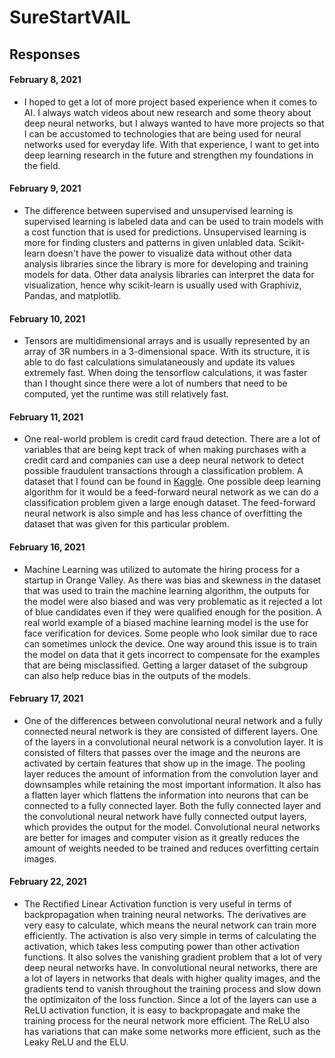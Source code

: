 # SureStartVAIL

## Responses
#### February 8, 2021

- I hoped to get a lot of more project based experience when it comes to AI. I always watch videos about new research and some theory about deep neural networks, but I always wanted to have more projects so that I can be accustomed to technologies that are being used for neural networks used for everyday life. With that experience, I want to get into deep learning research in the future and strengthen my foundations in the field.


#### February 9, 2021

- The difference between supervised and unsupervised learning is supervised learning is labeled data and can be used to train models with a cost function that is used for predictions. Unsupervised learning is more for finding clusters and patterns in given unlabled data. Scikit-learn doesn't have the power to visualize data without other data analysis libraries since the library is more for developing and training models for data. Other data analysis libraries can interpret the data for visualization, hence why scikit-learn is usually used with Graphiviz, Pandas, and matplotlib.


#### February 10, 2021

- Tensors are multidimensional arrays and is usually represented by an array of 3R numbers in a 3-dimensional space. With its structure, it is able to do fast calculations simulataneously and update its values extremely fast. When doing the tensorflow calculations, it was faster than I thought since there were a lot of numbers that need to be computed, yet the runtime was still relatively fast.


#### February 11, 2021

- One real-world problem is credit card fraud detection. There are a lot of variables that are being kept track of when making purchases with a credit card and companies can use a deep neural network to detect possible fraudulent transactions through a classification problem. A dataset that I found can be found in [Kaggle](https://www.kaggle.com/mlg-ulb/creditcardfraud). One possible deep learning algorithm for it would be a feed-forward neural network as we can do a classification problem given a large enough dataset. The feed-forward neural network is also simple and has less chance of overfitting the dataset that was given for this particular problem.


#### February 16, 2021

- Machine Learning was utilized to automate the hiring process for a startup in Orange Valley. As there was bias and skewness in the dataset that was used to train the machine learning algorithm, the outputs for the model were also biased and was very problematic as it rejected a lot of blue candidates even if they were qualified enough for the position. A real world example of a biased machine learning model is the use for face verification for devices. Some people who look similar due to race can sometimes unlock the device. One way around this issue is to train the model on data that it gets incorrect to compensate for the examples that are being misclassified. Getting a larger dataset of the subgroup can also help reduce bias in the outputs of the models.


#### February 17, 2021

- One of the differences between convolutional neural network and a fully connected neural network is they are consisted of different layers. One of the layers in a convolutional neural network is a convolution layer. It is consisted of filters that passes over the image and the neurons are activated by certain features that show up in the image. The pooling layer reduces the amount of information from the convolution layer and downsamples while retaining the most important information. It also has a flatten layer which flattens the information into neurons that can be connected to a fully connected layer. Both the fully connected layer and the convolutional neural network have fully connected output layers, which provides the output for the model. Convolutional neural networks are better for images and computer vision as it greatly reduces the amount of weights needed to be trained and reduces overfitting certain images.


#### February 22, 2021

- The Rectified Linear Activation function is very useful in terms of backpropagation when training neural networks. The derivatives are very easy to calculate, which means the neural network can train more efficiently. The activation is also very simple in terms of calculating the activation, which takes less computing power than other activation functions. It also solves the vanishing gradient problem that a lot of very deep neural networks have. In convolutional neural networks, there are a lot of layers in networks that deals with higher quality images, and the gradients tend to vanish throughout the training process and slow down the optimizaiton of the loss function. Since a lot of the layers can use a ReLU activation function, it is easy to backpropagate and make the training process for the neural network more efficient. The ReLU also has variations that can make some networks more efficient, such as the Leaky ReLU and the ELU.
